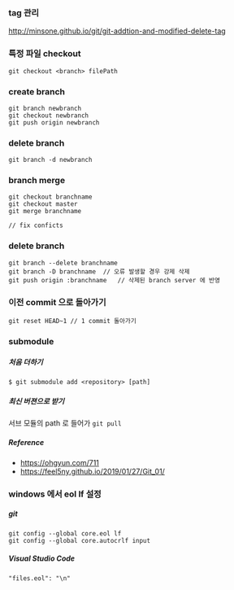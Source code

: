 ### tag 관리
http://minsone.github.io/git/git-addtion-and-modified-delete-tag

### 특정 파일 checkout
```
git checkout <branch> filePath
```

### create branch
```
git branch newbranch
git checkout newbranch
git push origin newbranch
```

### delete branch
```
git branch -d newbranch
```

### branch merge
```
git checkout branchname
git checkout master
git merge branchname

// fix conficts
```

### delete branch
```
git branch --delete branchname
git branch -D branchname  // 오류 발생할 경우 강제 삭제
git push origin :branchname   // 삭제된 branch server 에 반영
```

### 이전 commit 으로 돌아가기
```
git reset HEAD~1 // 1 commit 돌아가기
```

### submodule
##### 처음 더하기
```
$ git submodule add <repository> [path]
```
##### 최신 버젼으로 받기
서브 모듈의 path 로 들어가 `git pull`

##### Reference
* https://ohgyun.com/711
* https://feel5ny.github.io/2019/01/27/Git_01/

### windows 에서 eol lf 설정
##### git
```
git config --global core.eol lf
git config --global core.autocrlf input
```
##### Visual Studio Code
```
"files.eol": "\n"
```
